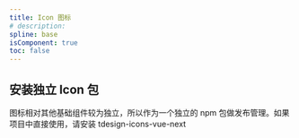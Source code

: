 ```yaml
---
title: Icon 图标
# description: 
spline: base
isComponent: true
toc: false
---
```



## 安装独立 Icon 包

图标相对其他基础组件较为独立，所以作为一个独立的 npm 包做发布管理。如果项目中直接使用，请安装 tdesign-icons-vue-next

